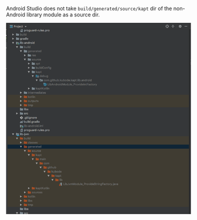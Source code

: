 Android Studio does not take `build/generated/source/kapt` dir of the non-Android library module as a source dir.

![Screenshot](screenshot.png)
